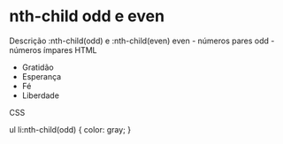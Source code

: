 # nth-child odd e even
Descrição
:nth-child(odd) e :nth-child(even)
even - números pares
odd - números ímpares
HTML

<ul>
  <li>Gratidão</li>
  <li>Esperança</li>
  <li>Fé</li>
  <li>Liberdade</li>
</ul>
CSS

ul li:nth-child(odd) {
  color: gray;
}